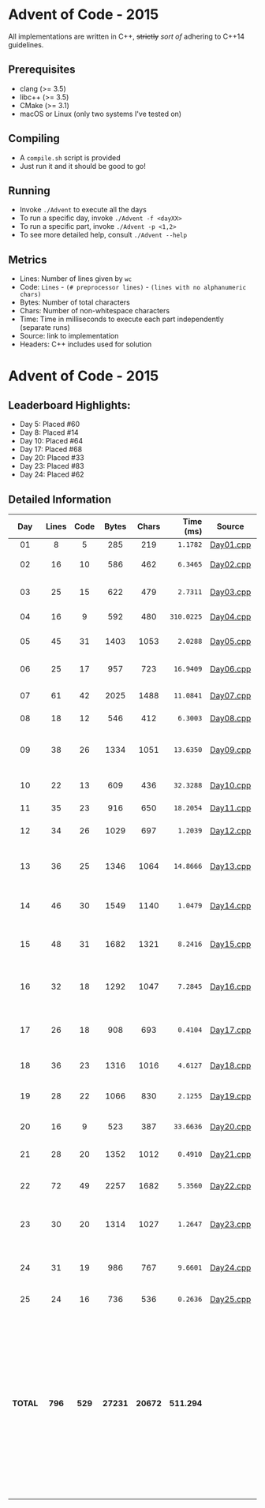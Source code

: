 # Advent of Code - 2015

All implementations are written in C++, ~~strictly~~ _sort of_ adhering to C++14 guidelines.

## Prerequisites

* clang (>= 3.5)
* libc++ (>= 3.5)
* CMake (>= 3.1)
* macOS or Linux (only two systems I've tested on)

## Compiling

* A `compile.sh` script is provided
* Just run it and it should be good to go!

## Running

* Invoke `./Advent` to execute all the days
* To run a specific day, invoke `./Advent -f <dayXX>`
* To run a specific part, invoke `./Advent -p <1,2>`
* To see more detailed help, consult `./Advent --help`

## Metrics

* Lines: Number of lines given by `wc`
* Code: `Lines` - `(# preprocessor lines)` - `(lines with no alphanumeric chars)`
* Bytes: Number of total characters
* Chars: Number of non-whitespace characters
* Time: Time in milliseconds to execute each part independently (separate runs)
* Source: link to implementation
* Headers: C++ includes used for solution
# Advent of Code - 2015

## Leaderboard Highlights:

* Day 5: Placed #60
* Day 8: Placed #14
* Day 10: Placed #64
* Day 17: Placed #68
* Day 20: Placed #33
* Day 23: Placed #83
* Day 24: Placed #62

## Detailed Information

 Day | Lines | Code | Bytes | Chars | Time (ms) | Source | Headers
:---:|:-----:|:----:|:-----:|:-----:| ---------:|:------:|:-------
01|8|5|285|219|`1.1782`|[Day01.cpp](https://github.com/willkill07/adventofcode2016/blob/master/src/Day01.cpp)|[`Solution.hpp`](https://github.com/willkill07/adventofcode2016/blob/master/include/Solution.hpp)
02|16|10|586|462|`6.3465`|[Day02.cpp](https://github.com/willkill07/adventofcode2016/blob/master/src/Day02.cpp)|`algorithm` [`Solution.hpp`](https://github.com/willkill07/adventofcode2016/blob/master/include/Solution.hpp) [`io.hpp`](https://github.com/willkill07/adventofcode2016/blob/master/include/io.hpp)
03|25|15|622|479|`2.7311`|[Day03.cpp](https://github.com/willkill07/adventofcode2016/blob/master/src/Day03.cpp)|`map` `tuple` [`Solution.hpp`](https://github.com/willkill07/adventofcode2016/blob/master/include/Solution.hpp) [`io.hpp`](https://github.com/willkill07/adventofcode2016/blob/master/include/io.hpp)
04|16|9|592|480|`310.0225`|[Day04.cpp](https://github.com/willkill07/adventofcode2016/blob/master/src/Day04.cpp)|[`Solution.hpp`](https://github.com/willkill07/adventofcode2016/blob/master/include/Solution.hpp) [`io.hpp`](https://github.com/willkill07/adventofcode2016/blob/master/include/io.hpp) [`md5.hpp`](https://github.com/willkill07/adventofcode2016/blob/master/include/md5.hpp)
05|45|31|1403|1053|`2.0288`|[Day05.cpp](https://github.com/willkill07/adventofcode2016/blob/master/src/Day05.cpp)|`array` `climits` [`Solution.hpp`](https://github.com/willkill07/adventofcode2016/blob/master/include/Solution.hpp) [`io.hpp`](https://github.com/willkill07/adventofcode2016/blob/master/include/io.hpp)
06|25|17|957|723|`16.9409`|[Day06.cpp](https://github.com/willkill07/adventofcode2016/blob/master/src/Day06.cpp)|`array` [`Solution.hpp`](https://github.com/willkill07/adventofcode2016/blob/master/include/Solution.hpp) [`io.hpp`](https://github.com/willkill07/adventofcode2016/blob/master/include/io.hpp)
07|61|42|2025|1488|`11.0841`|[Day07.cpp](https://github.com/willkill07/adventofcode2016/blob/master/src/Day07.cpp)|`unordered_map` [`Solution.hpp`](https://github.com/willkill07/adventofcode2016/blob/master/include/Solution.hpp) [`io.hpp`](https://github.com/willkill07/adventofcode2016/blob/master/include/io.hpp)
08|18|12|546|412|`6.3003`|[Day08.cpp](https://github.com/willkill07/adventofcode2016/blob/master/src/Day08.cpp)|[`Solution.hpp`](https://github.com/willkill07/adventofcode2016/blob/master/include/Solution.hpp) [`io.hpp`](https://github.com/willkill07/adventofcode2016/blob/master/include/io.hpp)
09|38|26|1334|1051|`13.6350`|[Day09.cpp](https://github.com/willkill07/adventofcode2016/blob/master/src/Day09.cpp)|`limits` `set` `unordered_map` `vector` [`Solution.hpp`](https://github.com/willkill07/adventofcode2016/blob/master/include/Solution.hpp) [`io.hpp`](https://github.com/willkill07/adventofcode2016/blob/master/include/io.hpp)
10|22|13|609|436|`32.3288`|[Day10.cpp](https://github.com/willkill07/adventofcode2016/blob/master/src/Day10.cpp)|`vector` [`Solution.hpp`](https://github.com/willkill07/adventofcode2016/blob/master/include/Solution.hpp) [`io.hpp`](https://github.com/willkill07/adventofcode2016/blob/master/include/io.hpp)
11|35|23|916|650|`18.2054`|[Day11.cpp](https://github.com/willkill07/adventofcode2016/blob/master/src/Day11.cpp)|[`Solution.hpp`](https://github.com/willkill07/adventofcode2016/blob/master/include/Solution.hpp) [`io.hpp`](https://github.com/willkill07/adventofcode2016/blob/master/include/io.hpp)
12|34|26|1029|697|`1.2039`|[Day12.cpp](https://github.com/willkill07/adventofcode2016/blob/master/src/Day12.cpp)|`stack` [`Solution.hpp`](https://github.com/willkill07/adventofcode2016/blob/master/include/Solution.hpp) [`io.hpp`](https://github.com/willkill07/adventofcode2016/blob/master/include/io.hpp)
13|36|25|1346|1064|`14.8666`|[Day13.cpp](https://github.com/willkill07/adventofcode2016/blob/master/src/Day13.cpp)|`limits` `set` `unordered_map` `vector` [`Solution.hpp`](https://github.com/willkill07/adventofcode2016/blob/master/include/Solution.hpp) [`io.hpp`](https://github.com/willkill07/adventofcode2016/blob/master/include/io.hpp)
14|46|30|1549|1140|`1.0479`|[Day14.cpp](https://github.com/willkill07/adventofcode2016/blob/master/src/Day14.cpp)|`algorithm` `vector` [`Solution.hpp`](https://github.com/willkill07/adventofcode2016/blob/master/include/Solution.hpp) [`io.hpp`](https://github.com/willkill07/adventofcode2016/blob/master/include/io.hpp)
15|48|31|1682|1321|`8.2416`|[Day15.cpp](https://github.com/willkill07/adventofcode2016/blob/master/src/Day15.cpp)|`numeric` `valarray` `vector` [`Solution.hpp`](https://github.com/willkill07/adventofcode2016/blob/master/include/Solution.hpp) [`io.hpp`](https://github.com/willkill07/adventofcode2016/blob/master/include/io.hpp)
16|32|18|1292|1047|`7.2845`|[Day16.cpp](https://github.com/willkill07/adventofcode2016/blob/master/src/Day16.cpp)|`functional` `unordered_map` [`Solution.hpp`](https://github.com/willkill07/adventofcode2016/blob/master/include/Solution.hpp) [`io.hpp`](https://github.com/willkill07/adventofcode2016/blob/master/include/io.hpp) [`util.hpp`](https://github.com/willkill07/adventofcode2016/blob/master/include/util.hpp)
17|26|18|908|693|`0.4104`|[Day17.cpp](https://github.com/willkill07/adventofcode2016/blob/master/src/Day17.cpp)|`algorithm` `array` `limits` `vector` [`Solution.hpp`](https://github.com/willkill07/adventofcode2016/blob/master/include/Solution.hpp) [`io.hpp`](https://github.com/willkill07/adventofcode2016/blob/master/include/io.hpp)
18|36|23|1316|1016|`4.6127`|[Day18.cpp](https://github.com/willkill07/adventofcode2016/blob/master/src/Day18.cpp)|`array` [`Solution.hpp`](https://github.com/willkill07/adventofcode2016/blob/master/include/Solution.hpp) [`io.hpp`](https://github.com/willkill07/adventofcode2016/blob/master/include/io.hpp)
19|28|22|1066|830|`2.1255`|[Day19.cpp](https://github.com/willkill07/adventofcode2016/blob/master/src/Day19.cpp)|`unordered_map` `unordered_set` [`Solution.hpp`](https://github.com/willkill07/adventofcode2016/blob/master/include/Solution.hpp) [`io.hpp`](https://github.com/willkill07/adventofcode2016/blob/master/include/io.hpp)
20|16|9|523|387|`33.6636`|[Day20.cpp](https://github.com/willkill07/adventofcode2016/blob/master/src/Day20.cpp)|`array` [`Solution.hpp`](https://github.com/willkill07/adventofcode2016/blob/master/include/Solution.hpp) [`io.hpp`](https://github.com/willkill07/adventofcode2016/blob/master/include/io.hpp)
21|28|20|1352|1012|`0.4910`|[Day21.cpp](https://github.com/willkill07/adventofcode2016/blob/master/src/Day21.cpp)|`array` `cmath` [`Solution.hpp`](https://github.com/willkill07/adventofcode2016/blob/master/include/Solution.hpp) [`io.hpp`](https://github.com/willkill07/adventofcode2016/blob/master/include/io.hpp)
22|72|49|2257|1682|`5.3560`|[Day22.cpp](https://github.com/willkill07/adventofcode2016/blob/master/src/Day22.cpp)|`limits` `unordered_set` [`Solution.hpp`](https://github.com/willkill07/adventofcode2016/blob/master/include/Solution.hpp) [`io.hpp`](https://github.com/willkill07/adventofcode2016/blob/master/include/io.hpp)
23|30|20|1314|1027|`1.2647`|[Day23.cpp](https://github.com/willkill07/adventofcode2016/blob/master/src/Day23.cpp)|`algorithm` `vector` [`Solution.hpp`](https://github.com/willkill07/adventofcode2016/blob/master/include/Solution.hpp) [`io.hpp`](https://github.com/willkill07/adventofcode2016/blob/master/include/io.hpp) [`util.hpp`](https://github.com/willkill07/adventofcode2016/blob/master/include/util.hpp)
24|31|19|986|767|`9.6601`|[Day24.cpp](https://github.com/willkill07/adventofcode2016/blob/master/src/Day24.cpp)|`algorithm` `numeric` `vector` [`Solution.hpp`](https://github.com/willkill07/adventofcode2016/blob/master/include/Solution.hpp) [`io.hpp`](https://github.com/willkill07/adventofcode2016/blob/master/include/io.hpp) [`util.hpp`](https://github.com/willkill07/adventofcode2016/blob/master/include/util.hpp)
25|24|16|736|536|`0.2636`|[Day25.cpp](https://github.com/willkill07/adventofcode2016/blob/master/src/Day25.cpp)|[`io.hpp`](https://github.com/willkill07/adventofcode2016/blob/master/include/io.hpp) [`Solution.hpp`](https://github.com/willkill07/adventofcode2016/blob/master/include/Solution.hpp)
**TOTAL**|**796**|**529**|**27231**|**20672**|**511.294**| |`  Solution.hpp`&nbsp;<sup>**`25`**</sup> ` io.hpp`&nbsp;<sup>**`24`**</sup> ` vector`&nbsp;<sup>**`8`**</sup> ` array`&nbsp;<sup>**`6`**</sup> ` algorithm`&nbsp;<sup>**`5`**</sup> ` unordered_map`&nbsp;<sup>**`5`**</sup> ` limits`&nbsp;<sup>**`4`**</sup> ` util.hpp`&nbsp;<sup>**`3`**</sup> ` set`&nbsp;<sup>**`2`**</sup> ` numeric`&nbsp;<sup>**`2`**</sup> ` unordered_set`&nbsp;<sup>**`2`**</sup> ` map`&nbsp;<sup>**`1`**</sup> ` stack`&nbsp;<sup>**`1`**</sup> ` tuple`&nbsp;<sup>**`1`**</sup> ` climits`&nbsp;<sup>**`1`**</sup> ` cmath`&nbsp;<sup>**`1`**</sup> ` valarray`&nbsp;<sup>**`1`**</sup> ` md5.hpp`&nbsp;<sup>**`1`**</sup> ` functional`&nbsp;<sup>**`1`**</sup> ` `
